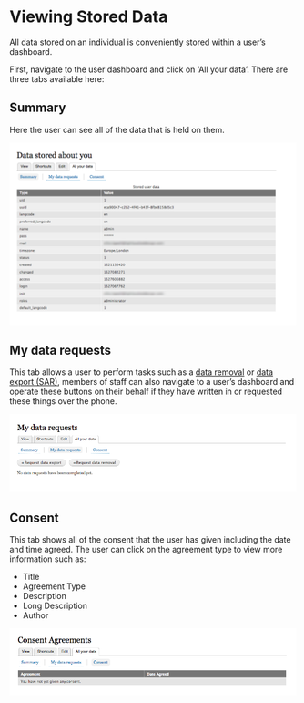 # Viewing Stored Data

All data stored on an individual is conveniently stored within a user’s dashboard.

First, navigate to the user dashboard and click on ‘All your data’. There are three tabs available here:

## Summary

Here the user can see all of the data that is held on them.

![Data stored about you example](../.gitbook/assets/data-stored-about-you.png)

## My data requests

This tab allows a user to perform tasks such as a [data removal](data-removal.md) or [data export \(SAR\)](subject-access-request.md), members of staff can also navigate to a user’s dashboard and operate these buttons on their behalf if they have written in or requested these things over the phone.

![My data requests example](../.gitbook/assets/my-data-requests.png)

## Consent

This tab shows all of the consent that the user has given including the date and time agreed. The user can click on the agreement type to view more information such as:

* Title
* Agreement Type
* Description
* Long Description
* Author

![Consent agreements example](../.gitbook/assets/consent-agreements.png)



